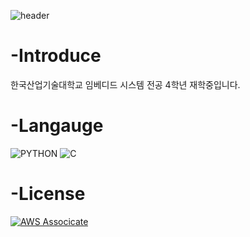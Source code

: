 ![header](https://capsule-render.vercel.app/api?type=waving&color=auto&height=300&section=header&text=Gyeol's%20Repository&fontSize=70)
# -Introduce
  한국산업기술대학교 임베디드 시스템 전공 4학년 재학중입니다.
  

 


# -Langauge
![PYTHON](https://img.shields.io/badge/PYTHON-%E2%98%85%E2%98%85%E2%98%85%E2%98%85%E2%98%86-069D7?style=plasitc&logo=Python&logoColor=white)
![C](https://img.shields.io/badge/C-%E2%98%85%E2%98%85%E2%98%85%E2%98%85%E2%98%86-069D7?style=plasitc&logo=C&logoColor=white)
# -License
[![AWS Associcate](https://user-images.githubusercontent.com/71872133/125107468-d3e07000-e11b-11eb-9dba-2ac8c022536f.png)](https://www.credly.com/badges/04d82aec-35b4-4f11-b03d-71435241f22e/public_url)
